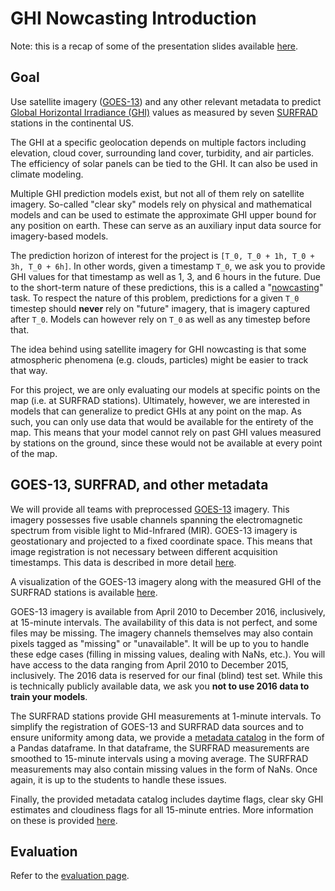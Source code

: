 # GHI Nowcasting Introduction

Note: this is a recap of some of the presentation slides available [here](@@@TODO@@@).

## Goal

Use satellite imagery ([GOES-13](https://en.wikipedia.org/wiki/GOES_13)) and any other relevant
metadata to predict [Global Horizontal Irradiance (GHI)](https://en.wikipedia.org/wiki/Solar_irradiance)
values as measured by seven [SURFRAD](https://www.esrl.noaa.gov/gmd/grad/surfrad/) stations in
the continental US.

The GHI at a specific geolocation depends on multiple factors including elevation, cloud cover,
surrounding land cover, turbidity, and air particles. The efficiency of solar panels can be tied
to the GHI. It can also be used in climate modeling.

Multiple GHI prediction models exist, but not all of them rely on satellite imagery. So-called
"clear sky" models rely on physical and mathematical models and can be used to estimate the
approximate GHI upper bound for any position on earth. These can serve as an auxiliary input
data source for imagery-based models.

The prediction horizon of interest for the project is ``[T_0, T_0 + 1h, T_0 + 3h, T_0 + 6h]``.
In other words, given a timestamp ``T_0``, we ask you to provide GHI values for that timestamp
as well as 1, 3, and 6 hours in the future. Due to the short-term nature of these predictions,
this is a called a "[nowcasting](<https://en.wikipedia.org/wiki/Nowcasting_(meteorology)>)" task.
To respect the nature of this problem, predictions for a given ``T_0`` timestep should **never**
rely on "future" imagery, that is imagery captured after ``T_0``. Models can however rely
on ``T_0`` as well as any timestep before that.

The idea behind using satellite imagery for GHI nowcasting is that some atmospheric phenomena
(e.g. clouds, particles) might be easier to track that way.

For this project, we are only evaluating our models at specific points on the map (i.e. at SURFRAD stations). Ultimately, however, we are interested in models that can generalize to predict GHIs at any point on the map. As such, you can only use data that would be available for the entirety of the map. This means that your model cannot rely on past GHI values measured by stations on the ground, since these would not be available at every point of the map.

## GOES-13, SURFRAD, and other metadata

We will provide all teams with preprocessed [GOES-13](https://en.wikipedia.org/wiki/GOES_13)
imagery. This imagery possesses five usable channels spanning the electromagnetic spectrum from
visible light to Mid-Infrared (MIR). GOES-13 imagery is geostationary and projected to a fixed
coordinate space. This means that image registration is not necessary between different
acquisition timestamps. This data is described in more detail [here](datasources.md).

A visualization of the GOES-13 imagery along with the measured GHI of the SURFRAD stations is
available [here](https://drive.google.com/file/d/12myylJZ_pDEORjvMpoHv-10O4HZIwW2y).

GOES-13 imagery is available from April 2010 to December 2016, inclusively, at 15-minute intervals. The availability of this
data is not perfect, and some files may be missing. The imagery channels themselves may also
contain pixels tagged as "missing" or "unavailable". It will be up to you to handle these edge
cases (filling in missing values, dealing with NaNs, etc.). You will have access to the data ranging from April 2010 to December 2015, inclusively. The 2016 data is reserved for our final (blind) test set. While this is technically publicly available data, we ask you **not to use 2016 data to train your models**.

The SURFRAD stations provide GHI measurements at 1-minute intervals. To simplify the registration
of GOES-13 and SURFRAD data sources and to ensure uniformity among data, we provide a [metadata catalog](dataframe.md) in the form of a Pandas dataframe. In that dataframe, the SURFRAD measurements are smoothed to 15-minute intervals
using a moving average. The SURFRAD measurements may also contain missing values in the form
of NaNs. Once again, it is up to the students to handle these issues.

Finally, the provided metadata catalog includes daytime flags, clear sky GHI estimates and
cloudiness flags for all 15-minute entries. More information on these is provided [here](dataframe.md).

## Evaluation

Refer to the [evaluation page](evaluation.md).
